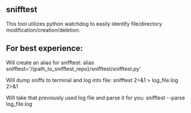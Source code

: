 ## snifftest

This tool utilizes python watchdog to easily identify file/directory modification/creation/deletion.

## For best experience:

Will create an alias for snifftest: alias snifftest='/{path_to_snifftest_repo}/snifftest/snifftest.py'

Will dump sniffs to terminal and log into file: snifftest 2>&1 > log_file.log 2>&1

Will take that previously used log file and parse it for you: snifftest --parse log_file.log
